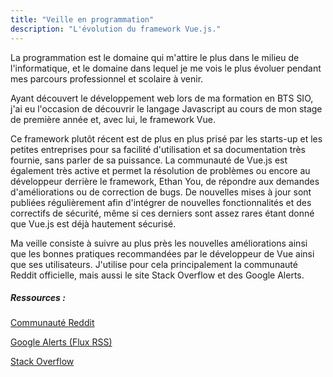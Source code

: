 ```yaml
---
title: "Veille en programmation"
description: "L'évolution du framework Vue.js."
---
```


La programmation est le domaine qui m'attire le plus dans le milieu de l'informatique, et le domaine dans lequel je me vois le plus évoluer pendant mes parcours professionnel et scolaire à venir.

Ayant découvert le développement web lors de ma formation en BTS SIO, j'ai eu l'occasion de découvrir le langage Javascript au cours de mon stage de première année et, avec lui, le framework Vue.

Ce framework plutôt récent est de plus en plus prisé par les starts-up et les petites entreprises pour sa facilité d'utilisation et sa documentation très fournie, sans parler de sa puissance.
La communauté de Vue.js est également très active et permet la résolution de problèmes ou encore au développeur derrière le framework, Ethan You, de répondre aux demandes d'améliorations ou de correction de bugs. De nouvelles mises à jour sont publiées régulièrement afin d'intégrer de nouvelles fonctionnalités et des correctifs de sécurité, même si ces derniers sont assez rares étant donné que Vue.js est déjà hautement sécurisé.

Ma veille consiste à suivre au plus près les nouvelles améliorations ainsi que les bonnes pratiques recommandées par le développeur de Vue ainsi que ses utilisateurs. J'utilise pour cela principalement la communauté Reddit officielle, mais aussi le site Stack Overflow et des Google Alerts.

##### *Ressources :*

<a href="https://www.reddit.com/r/vuejs/">Communauté Reddit</a>

<a href="https://www.google.fr/alerts/feeds/00086359637684330053/16309509016442302030">Google Alerts (Flux RSS)</a>

<a href="https://stackoverflow.com/questions/tagged/vue.js">Stack Overflow</a>